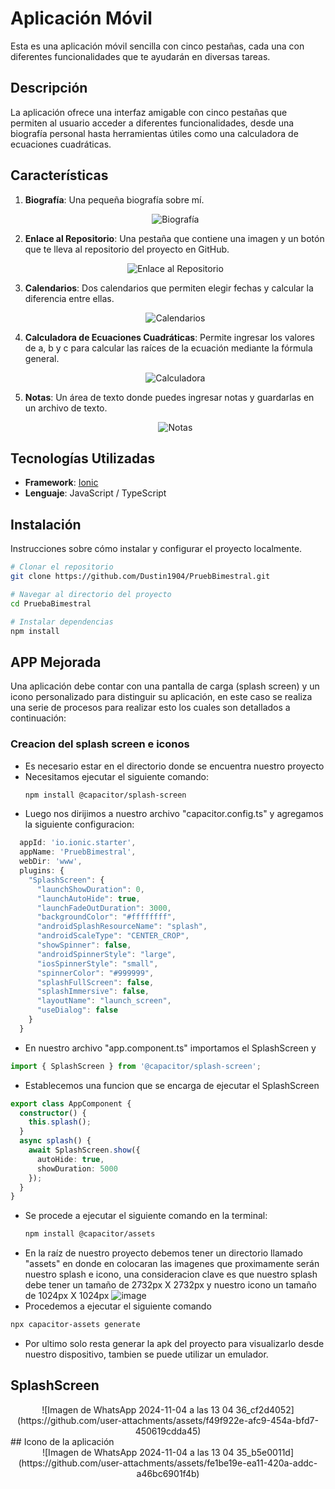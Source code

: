 # Aplicación Móvil 

Esta es una aplicación móvil sencilla con cinco pestañas, cada una con diferentes funcionalidades que te ayudarán en diversas tareas.

## Descripción

La aplicación ofrece una interfaz amigable con cinco pestañas que permiten al usuario acceder a diferentes funcionalidades, desde una biografía personal hasta herramientas útiles como una calculadora de ecuaciones cuadráticas.

## Características

1. **Biografía**: Una pequeña biografía sobre mí.
   <div align="center">
     <img src="https://github.com/user-attachments/assets/be064859-53be-4dd3-84a0-5acb9ae92b00" alt="Biografía" />
   </div>

2. **Enlace al Repositorio**: Una pestaña que contiene una imagen y un botón que te lleva al repositorio del proyecto en GitHub.
   <div align="center">
     <img src="https://github.com/user-attachments/assets/37f7477d-da56-464a-932a-9a547e7b02a0" alt="Enlace al Repositorio" />
   </div>

3. **Calendarios**: Dos calendarios que permiten elegir fechas y calcular la diferencia entre ellas.
   <div align="center">
     <img src="https://github.com/user-attachments/assets/92411c1a-fb1b-455c-a6f3-eeb55904f123" alt="Calendarios" />
   </div>

4. **Calculadora de Ecuaciones Cuadráticas**: Permite ingresar los valores de a, b y c para calcular las raíces de la ecuación mediante la fórmula general.
   <div align="center">
     <img src="https://github.com/user-attachments/assets/6c6484d3-f3e7-434b-8f27-03c72bd03831" alt="Calculadora" />
   </div>

5. **Notas**: Un área de texto donde puedes ingresar notas y guardarlas en un archivo de texto.
   <div align="center">
     <img src="https://github.com/user-attachments/assets/8dd5eaec-5774-4e57-b174-d8d596f7372d" alt="Notas" />
   </div>


## Tecnologías Utilizadas

- **Framework**: [Ionic](https://ionicframework.com/)
- **Lenguaje**: JavaScript / TypeScript

## Instalación

Instrucciones sobre cómo instalar y configurar el proyecto localmente.

```bash
# Clonar el repositorio
git clone https://github.com/Dustin1904/PruebBimestral.git

# Navegar al directorio del proyecto
cd PruebaBimestral

# Instalar dependencias
npm install
```
## APP Mejorada
Una aplicación debe contar con una pantalla de carga (splash screen) y un icono personalizado para distinguir su aplicación, en este caso se realiza una serie de procesos para realizar esto los cuales son detallados a continuación: 
### Creacion del splash screen e iconos
- Es necesario estar en el directorio donde se encuentra nuestro proyecto
- Necesitamos ejecutar el siguiente comando:
  ```bash
  npm install @capacitor/splash-screen
  ```
- Luego nos dirijimos a nuestro archivo "capacitor.config.ts" y agregamos la siguiente configuracion: 
```ts
  appId: 'io.ionic.starter',
  appName: 'PruebBimestral',
  webDir: 'www',
  plugins: {
    "SplashScreen": {
      "launchShowDuration": 0,
      "launchAutoHide": true,
      "launchFadeOutDuration": 3000,
      "backgroundColor": "#ffffffff",
      "androidSplashResourceName": "splash",
      "androidScaleType": "CENTER_CROP",
      "showSpinner": false,
      "androidSpinnerStyle": "large",
      "iosSpinnerStyle": "small",
      "spinnerColor": "#999999",
      "splashFullScreen": false,
      "splashImmersive": false,
      "layoutName": "launch_screen",
      "useDialog": false
    }
  }
```
- En nuestro archivo "app.component.ts" importamos el SplashScreen y 
```ts
import { SplashScreen } from '@capacitor/splash-screen';
```
- Establecemos una funcion que se encarga de ejecutar el SplashScreen
```ts
export class AppComponent {
  constructor() {
    this.splash();
  }
  async splash() {
    await SplashScreen.show({
      autoHide: true,
      showDuration: 5000
    });
  }
}
```
- Se procede a ejecutar el siguiente comando en la terminal:
  ```bash
  npm install @capacitor/assets
  ```
- En la raíz de nuestro proyecto debemos tener un directorio llamado "assets" en donde en colocaran las imagenes que proximamente serán nuestro splash e icono, una consideracion clave es que nuestro splash debe tener un tamaño de 2732px X 2732px y nuestro icono un tamaño de 1024px X 1024px
![image](https://github.com/user-attachments/assets/0a5fba69-80e1-4eee-a099-63c7262da077)
- Procedemos a ejecutar el siguiente comando
```bash
npx capacitor-assets generate
```
- Por ultimo solo resta generar la apk del proyecto para visualizarlo desde nuestro dispositivo, tambien se puede utilizar un emulador.

## SplashScreen
<div align="center">
  ![Imagen de WhatsApp 2024-11-04 a las 13 04 36_cf2d4052](https://github.com/user-attachments/assets/f49f922e-afc9-454a-bfd7-450619cdda45)
</div>
## Icono de la aplicación
<div align="center">
  ![Imagen de WhatsApp 2024-11-04 a las 13 04 35_b5e0011d](https://github.com/user-attachments/assets/fe1be19e-ea11-420a-addc-a46bc6901f4b)
</div>
